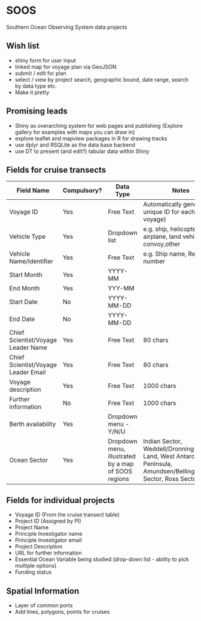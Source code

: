 # SOOS
Southern Ocean Observing System data projects


## Wish list

- shiny form for user input
- linked map for voyage plan via GeoJSON
- submit / edit for plan
- select / view by project search, geographic bound, date range, search by data type etc. 
- Make it pretty

## Promising leads

- Shiny as overarching system for web pages and publishing (Explore gallery for examples with maps you can draw in)
- explore leaflet and mapview packages in R for drawing tracks
- use dplyr and RSQLite as the data base backend
- use DT to present (and edit?) tabular data within Shiny

## Fields for cruise transects
|**Field Name**|**Compulsory?**|**Data Type**|**Notes**|
|--------------|---------------|-------------|---------|
|Voyage ID|Yes|Free Text|Automatically generated unique ID for each voyage)|
|Vehicle Type|Yes|Dropdown list|e.g. ship, helicopter, airplane, land vehicle, convoy,other|
|Vehicle Name/Identifier|Yes|Free Text|e.g. Ship name, Rego number|
|Start Month|Yes|YYYY-MM||
|End Month|Yes|YYY-MM||
|Start Date|No|YYYY-MM-DD||
|End Date|No|YYYY-MM-DD||
|Chief Scientist/Voyage Leader Name|Yes|Free Text|80 chars|
|Chief Scientist/Voyage Leader Email|Yes|Free Text|80 chars|
|Voyage description|Yes|Free Text| 1000 chars|
|Further information|No| Free Text|1000 chars|
|Berth availability|Yes|Dropdown menu - Y/N/U||
|Ocean Sector|Yes| Dropdown menu, illustrated by a map of SOOS regions|Indian Sector, Weddell/Dronning Maud Land, West Antarctic Peninsula, Amundsen/Bellingshausen Sector, Ross Sector| 

## Fields for individual projects 
* Voyage ID (From the cruise transect table)
* Project ID (Assigned by PI)
* Project Name
* Principle Investigator name
* Principle Investigator email
* Project Description
* URL for further information
* Essential Ocean Variable being studied (drop-down list - ability to pick multiple options)
* Funding status

## Spatial Information

* Layer of common ports
* Add lines, polygons, points for cruises
